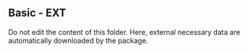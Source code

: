 ## Basic - EXT

Do not edit the content of this folder. 
Here, external necessary data are automatically downloaded by the package.